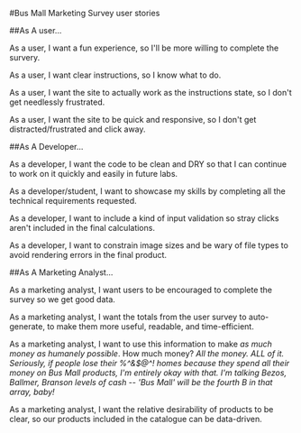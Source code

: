#Bus Mall Marketing Survey user stories

##As A user...

As a user, I want a fun experience, so I'll be more willing to complete the survery.

As a user, I want clear instructions, so I know what to do.

As a user, I want the site to actually work as the instructions state, so I don't get needlessly frustrated.

As a user, I want the site to be quick and responsive, so I don't get distracted/frustrated and click away.

##As A Developer...

As a developer, I want the code to be clean and DRY so that I can continue to work on it quickly and easily in future labs.

As a developer/student, I want to showcase my skills by completing all the technical requirements requested.

As a developer, I want to include a kind of input validation so stray clicks aren't included in the final calculations.

As a developer, I want to constrain image sizes and be wary of file types to avoid rendering errors in the final product.

##As A Marketing Analyst...

As a marketing analyst, I want users to be encouraged to complete the survey so we get good data.

As a marketing analyst, I want the totals from the user survey to auto-generate, to make them more useful, readable, and time-efficient.

As a marketing analyst, I want to use this information to make *as much money as humanely possible*. How much money? *All the money. ALL of it. Seriously, if people lose their %^&$@^! homes because they spend all their money on Bus Mall products, I'm entirely okay with that. I'm talking Bezos, Ballmer, Branson levels of cash -- 'Bus Mall' will be the fourth B in that array, baby!*

As a marketing analyst, I want the relative desirability of products to be clear, so our products included in the catalogue can be data-driven.
